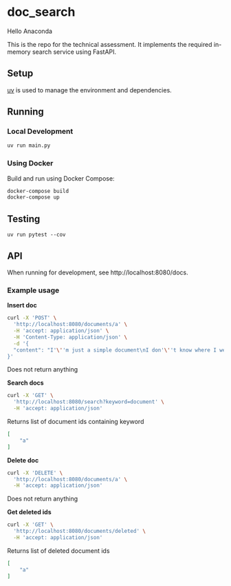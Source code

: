 # doc_search

Hello Anaconda

This is the repo for the technical assessment. It implements the required in-memory search service using FastAPI.

## Setup
[uv](https://docs.astral.sh/uv/) is used to manage the environment and dependencies.

## Running

### Local Development
```bash
uv run main.py
```

### Using Docker
Build and run using Docker Compose:
```bash
docker-compose build
docker-compose up
```

## Testing
`uv run pytest --cov`

## API
When running for development, see http://localhost:8080/docs.

### Example usage

**Insert doc**
```bash
curl -X 'POST' \
  'http://localhost:8080/documents/a' \
  -H 'accept: application/json' \
  -H 'Content-Type: application/json' \
  -d '{
  "content": "I'\''m just a simple document\nI don'\''t know where I went"
}'
```

Does not return anything

**Search docs**
```bash
curl -X 'GET' \
  'http://localhost:8080/search?keyword=document' \
  -H 'accept: application/json'
```

Returns list of document ids containing keyword
```json
[
    "a"
]
```

**Delete doc**
```bash
curl -X 'DELETE' \
  'http://localhost:8080/documents/a' \
  -H 'accept: application/json'
```

Does not return anything

**Get deleted ids**
```bash
curl -X 'GET' \
  'http://localhost:8080/documents/deleted' \
  -H 'accept: application/json'
```

Returns list of deleted document ids
```json
[
    "a"
]
```
